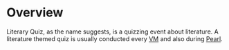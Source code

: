 <!-- TITLE: Literature Quiz -->
<!-- SUBTITLE: Life is not a journey, it's a daily pop quiz. -->

# Overview
Literary Quiz, as the name suggests, is a quizzing event about literature. A literature themed quiz is usually conducted every [VM](/fests/vm) and also during [Pearl](/fests/pearl). 